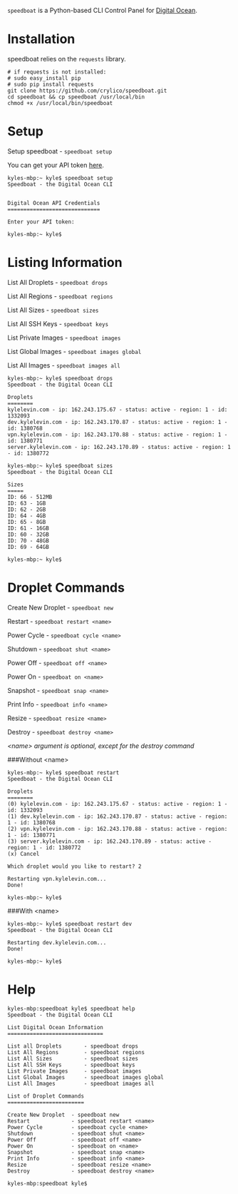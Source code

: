 `speedboat` is a Python-based CLI Control Panel for [Digital Ocean](https://digitalocean.com).

Installation
============

speedboat relies on the `requests` library.

	# if requests is not installed:
	# sudo easy_install pip
	# sudo pip install requests
	git clone https://github.com/crylico/speedboat.git
	cd speedboat && cp speedboat /usr/local/bin
	chmod +x /usr/local/bin/speedboat

Setup
=====

Setup speedboat  		- `speedboat setup`

You can get your API token [here](https://developers.digitalocean.com).

	kyles-mbp:~ kyle$ speedboat setup
	Speedboat - the Digital Ocean CLI


	Digital Ocean API Credentials
	=============================

	Enter your API token:

	kyles-mbp:~ kyle$

Listing Information
===================

List All Droplets 		- `speedboat drops`

List All Regions		- `speedboat regions`

List All Sizes			- `speedboat sizes`

List All SSH Keys		- `speedboat keys`

List Private Images		- `speedboat images`

List Global Images 		- `speedboat images global`

List All Images 		- `speedboat images all`

	kyles-mbp:~ kyle$ speedboat drops
	Speedboat - the Digital Ocean CLI

	Droplets
	========
	kylelevin.com - ip: 162.243.175.67 - status: active - region: 1 - id: 1332093
	dev.kylelevin.com - ip: 162.243.170.87 - status: active - region: 1 - id: 1380768
	vpn.kylelevin.com - ip: 162.243.170.88 - status: active - region: 1 - id: 1380771
	server.kylelevin.com - ip: 162.243.170.89 - status: active - region: 1 - id: 1380772

	kyles-mbp:~ kyle$ speedboat sizes
	Speedboat - the Digital Ocean CLI

	Sizes
	=====
	ID: 66 - 512MB
	ID: 63 - 1GB
	ID: 62 - 2GB
	ID: 64 - 4GB
	ID: 65 - 8GB
	ID: 61 - 16GB
	ID: 60 - 32GB
	ID: 70 - 48GB
	ID: 69 - 64GB

	kyles-mbp:~ kyle$

Droplet Commands
================

Create New Droplet 	- `speedboat new`


Restart	- `speedboat restart <name>`

Power Cycle	- `speedboat cycle <name>`

Shutdown - `speedboat shut <name>`

Power Off - `speedboat off <name>`

Power On - `speedboat on <name>`

Snapshot - `speedboat snap <name>`

Print Info - `speedboat info <name>`

Resize - `speedboat resize <name>`

Destroy - `speedboat destroy <name>`

*\<name\> argument is optional, except for the destroy command*

###Without \<name\>

	kyles-mbp:~ kyle$ speedboat restart
	Speedboat - the Digital Ocean CLI

	Droplets
	========
	(0) kylelevin.com - ip: 162.243.175.67 - status: active - region: 1 - id: 1332093
	(1) dev.kylelevin.com - ip: 162.243.170.87 - status: active - region: 1 - id: 1380768
	(2) vpn.kylelevin.com - ip: 162.243.170.88 - status: active - region: 1 - id: 1380771
	(3) server.kylelevin.com - ip: 162.243.170.89 - status: active - region: 1 - id: 1380772
	(x) Cancel

	Which droplet would you like to restart? 2

	Restarting vpn.kylelevin.com...
	Done!

	kyles-mbp:~ kyle$

###With \<name\>

	kyles-mbp:~ kyle$ speedboat restart dev
	Speedboat - the Digital Ocean CLI

	Restarting dev.kylelevin.com...
	Done!

	kyles-mbp:~ kyle$

Help
====

	kyles-mbp:speedboat kyle$ speedboat help
	Speedboat - the Digital Ocean CLI

	List Digital Ocean Information
	==============================

	List all Droplets 		- speedboat drops
	List All Regions 		- speedboat regions
	List All Sizes 			- speedboat sizes
	List All SSH Keys 		- speedboat keys
	List Private Images 	- speedboat images
	List Global Images 		- speedboat images global
	List All Images 		- speedboat images all

	List of Droplet Commands
	========================

	Create New Droplet 	- speedboat new
	Restart 			- speedboat restart <name>
	Power Cycle 		- speedboat cycle <name>
	Shutdown 			- speedboat shut <name>
	Power Off			- speedboat off <name>
	Power On			- speedboat on <name>
	Snapshot 			- speedboat snap <name>
	Print Info 			- speedboat info <name>
	Resize 				- speedboat resize <name>
	Destroy 			- speedboat destroy <name>

	kyles-mbp:speedboat kyle$
